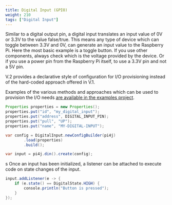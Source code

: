 ```yaml
---
title: Digital Input (GPIO)
weight: 210
tags: ["Digital Input"]
---
```


Similar to a digital output pin, a digital input translates an input value of 0V or 3.3V to the value false/true. This
means any type of device which can toggle between 3.3V and 0V, can generate an input value to the Raspberry Pi. Here the 
most basic example is a toggle button. If you use other components, always check which is the voltage provided by the device.
Or if you use a power pin from the Raspberry Pi itself, to use a 3.3V pin and not a 5V pin.

V.2 provides a declarative style of configuration for I/O provisioning instead of the hard-coded approach offered in V.1.

Examples of the various methods and approaches which can be used to provision the I/O needs [are available in the examples project](
https://github.com/Pi4J/pi4j-v2-examples/tree/master/src/main/java/com/pi4j/example/gpio/digital/input).

```java
Properties properties = new Properties();
properties.put("id", "my_digital_input");
properties.put("address", DIGITAL_INPUT_PIN);
properties.put("pull", "UP");
properties.put("name", "MY-DIGITAL-INPUT");

var config = DigitalInput.newConfigBuilder(pi4j)
        .load(properties)
        .build();

var input = pi4j.din().create(config);
```  
s
Once an input has been initialized, a listener can be attached to execute code on state changes of the input.

```java
input.addListener(e -> {
    if (e.state() == DigitalState.HIGH) {
        console.println("Button is pressed");
    }
});
```